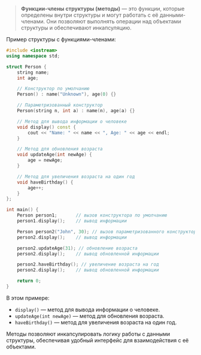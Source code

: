 >**Функции-члены структуры (методы)** — это функции, которые определены внутри структуры и могут работать с её данными-членами. Они позволяют выполнять операции над объектами структуры и обеспечивают инкапсуляцию.

Пример структуры с функциями-членами:

```cpp
#include <iostream>
using namespace std;

struct Person {
    string name;
    int age;

    // Конструктор по умолчанию
    Person() : name("Unknown"), age(0) {}

    // Параметризованный конструктор
    Person(string n, int a) : name(n), age(a) {}

    // Метод для вывода информации о человеке
    void display() const {
        cout << "Name: " << name << ", Age: " << age << endl;
    }

    // Метод для обновления возраста
    void updateAge(int newAge) {
        age = newAge;
    }

    // Метод для увеличения возраста на один год
    void haveBirthday() {
        age++;
    }
};

int main() {
    Person person1;       // вызов конструктора по умолчанию
    person1.display();    // вывод информации

    Person person2("John", 30); // вызов параметризованного конструктора
    person2.display();    // вывод информации

    person2.updateAge(31); // обновление возраста
    person2.display();    // вывод обновленной информации

    person2.haveBirthday(); // увеличение возраста на год
    person2.display();    // вывод обновленной информации

    return 0;
}
```

В этом примере:

- `display()` — метод для вывода информации о человеке.
- `updateAge(int newAge)` — метод для обновления возраста.
- `haveBirthday()` — метод для увеличения возраста на один год.

Методы позволяют инкапсулировать логику работы с данными структуры, обеспечивая удобный интерфейс для взаимодействия с её объектами.
